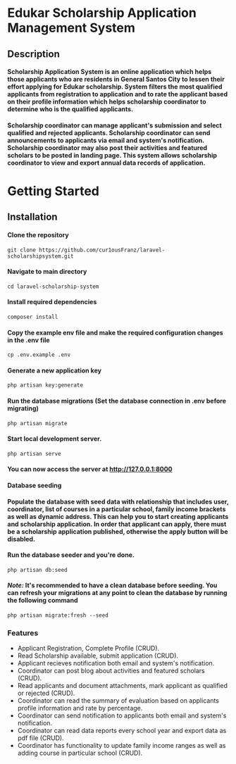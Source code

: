 # Edukar Scholarship Application Management System

## Description

####  Scholarship Application System is an online application which helps those applicants who are residents in General Santos City to lessen their effort applying for Edukar scholarship. System filters the most qualified applicants from registration to application and to rate the applicant based on their profile information which helps scholarship coordinator to determine who is the qualified applicants.

#### Scholarship coordinator can manage applicant's submission and select qualified and rejected applicants. Scholarship coordinator can send announcements to applicants via email and system's notification. Scholarship coordinator may also post their activities and featured scholars to be posted in landing page. This system allows scholarship coordinator to view and export annual data records of application.

# Getting Started

## Installation

#### Clone the repository

```
git clone https://github.com/cur1ousFranz/laravel-scholarshipsystem.git
```
#### Navigate to main directory

```
cd laravel-scholarship-system
```
#### Install required dependencies

```
composer install
```

#### Copy the example env file and make the required configuration changes in the .env file

```
cp .env.example .env
```

#### Generate a new application key

```
php artisan key:generate
```

#### Run the database migrations (Set the database connection in .env before migrating)

```
php artisan migrate
```

#### Start local development server.

```
php artisan serve
```

#### You can now access the server at http://127.0.0.1:8000

#### Database seeding

#### Populate the database with seed data with relationship that includes user, coordinator, list of courses in a particular school, family income brackets as well as dynamic address. This can help you to start creating applicants and scholarship application. In order that applicant can apply, there must be a scholarship application published, otherwise the apply button will be disabled.

#### Run the database seeder and you're done.

```
php artisan db:seed
```

#### ***Note:*** It's recommended to have a clean database before seeding. You can refresh your migrations at any point to clean the database by running the following command

```
php artisan migrate:fresh --seed
```

### Features

* Applicant Registration, Complete Profile (CRUD).
* Read Scholarship available, submit application (CRUD).
* Applicant recieves notification both email and system's notification.
* Coordinator can post blog about activities and featured scholars (CRUD).
* Read applicants and document attachments, mark applicant as qualified or rejected (CRUD).
* Coordinator can read the summary of evaluation based on applicants profile information and rate by percentage.
* Coordinator can send notification to applicants both email and system's notification.
* Coordinator can read data reports every school year and export data as pdf file (CRUD).
* Coordinator has functionality to update family income ranges as well as adding course in particular school (CRUD).
